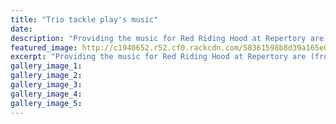 ```yaml
---
title: "Trio tackle play's music"
date: 
description: "Providing the music for Red Riding Hood at Repertory are (from left) WHS student James Lee, Ted Charlton and WHS student Ben Power..."
featured_image: http://c1940652.r52.cf0.rackcdn.com/58361598b8d39a165e00015b/Red-Riding-Hood-James-Lee--Ben-Power-Midweek.jpg
excerpt: "Providing the music for Red Riding Hood at Repertory are (from left) WHS student James Lee, Ted Charlton and WHS student Ben Power."
gallery_image_1: 
gallery_image_2: 
gallery_image_3: 
gallery_image_4: 
gallery_image_5: 
---
```


